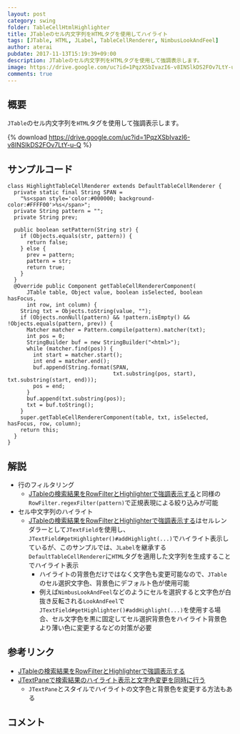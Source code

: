 ```yaml
---
layout: post
category: swing
folder: TableCellHtmlHighlighter
title: JTableのセル内文字列をHTMLタグを使用してハイライト
tags: [JTable, HTML, JLabel, TableCellRenderer, NimbusLookAndFeel]
author: aterai
pubdate: 2017-11-13T15:19:39+09:00
description: JTableのセル内文字列をHTMLタグを使用して強調表示します。
image: https://drive.google.com/uc?id=1PqzXSbIvazI6-v8INSlkDS2FOv7LtY-u-Q
comments: true
---
```

## 概要
`JTable`のセル内文字列を`HTML`タグを使用して強調表示します。

{% download https://drive.google.com/uc?id=1PqzXSbIvazI6-v8INSlkDS2FOv7LtY-u-Q %}

## サンプルコード
<pre class="prettyprint"><code>class HighlightTableCellRenderer extends DefaultTableCellRenderer {
  private static final String SPAN =
    "%s&lt;span style='color:#000000; background-color:#FFFF00'&gt;%s&lt;/span&gt;";
  private String pattern = "";
  private String prev;

  public boolean setPattern(String str) {
    if (Objects.equals(str, pattern)) {
      return false;
    } else {
      prev = pattern;
      pattern = str;
      return true;
    }
  }
  @Override public Component getTableCellRendererComponent(
      JTable table, Object value, boolean isSelected, boolean hasFocus,
      int row, int column) {
    String txt = Objects.toString(value, "");
    if (Objects.nonNull(pattern) &amp;&amp; !pattern.isEmpty() &amp;&amp; !Objects.equals(pattern, prev)) {
      Matcher matcher = Pattern.compile(pattern).matcher(txt);
      int pos = 0;
      StringBuilder buf = new StringBuilder("&lt;html&gt;");
      while (matcher.find(pos)) {
        int start = matcher.start();
        int end = matcher.end();
        buf.append(String.format(SPAN,
                                 txt.substring(pos, start), txt.substring(start, end)));
        pos = end;
      }
      buf.append(txt.substring(pos));
      txt = buf.toString();
    }
    super.getTableCellRendererComponent(table, txt, isSelected, hasFocus, row, column);
    return this;
  }
}
</code></pre>

## 解説
- 行のフィルタリング
    - [JTableの検索結果をRowFilterとHighlighterで強調表示する](https://ateraimemo.com/Swing/TableHighlightRegexFilter.html)と同様の`RowFilter.regexFilter(pattern)`で正規表現による絞り込みが可能
- セル中文字列のハイライト
    - [JTableの検索結果をRowFilterとHighlighterで強調表示する](https://ateraimemo.com/Swing/TableHighlightRegexFilter.html)はセルレンダラーとして`JTextField`を使用し、`JTextField#getHighlighter()#addHighlight(...)`でハイライト表示しているが、このサンプルでは、`JLabel`を継承する`DefaultTableCellRenderer`に`HTML`タグを適用した文字列を生成することでハイライト表示
        - ハイライトの背景色だけではなく文字色も変更可能なので、`JTable`のセル選択文字色、背景色にデフォルト色が使用可能
        - 例えば`NimbusLookAndFeel`などのようにセルを選択すると文字色が白抜き反転される`LookAndFeel`で`JTextField#getHighlighter()#addHighlight(...)`を使用する場合、セル文字色を黒に固定してセル選択背景色をハイライト背景色より薄い色に変更するなどの対策が必要

<!-- dummy comment line for breaking list -->

## 参考リンク
- [JTableの検索結果をRowFilterとHighlighterで強調表示する](https://ateraimemo.com/Swing/TableHighlightRegexFilter.html)
- [JTextPaneで検索結果のハイライト表示と文字色変更を同時に行う](https://ateraimemo.com/Swing/HighlightTextForeground.html)
    - `JTextPane`とスタイルでハイライトの文字色と背景色を変更する方法もある

<!-- dummy comment line for breaking list -->

## コメント
